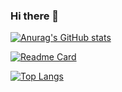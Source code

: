 ### Hi there 👋

<!-- Stat -->
[![Anurag's GitHub stats](https://github-readme-stats.vercel.app/api?username=evan-hwang&count_private=true&show_icons=true&theme=graywhite)](https://github.com/anuraghazra/github-readme-stats)

<!-- Pinned Repository -->
[![Readme Card](https://github-readme-stats.vercel.app/api/pin/?username=evan-hwang&repo=github-readme-stats)](https://github.com/anuraghazra/github-readme-stats)

<!-- Top Langs -->
[![Top Langs](https://github-readme-stats.vercel.app/api/top-langs/?username=evan-hwang&layout=compact)](https://github.com/anuraghazra/github-readme-stats)

<!--
**evan-hwang/evan-hwang** is a ✨ _special_ ✨ repository because its `README.md` (this file) appears on your GitHub profile.

Here are some ideas to get you started:

- 🔭 I’m currently working on ...
- 🌱 I’m currently learning ...
- 👯 I’m looking to collaborate on ...
- 🤔 I’m looking for help with ...
- 💬 Ask me about ...
- 📫 How to reach me: ...
- 😄 Pronouns: ...
- ⚡ Fun fact: ...
-->
